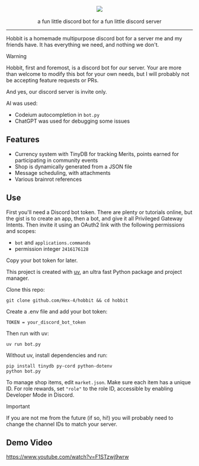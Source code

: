 <p align="center">
  <img src="https://github.com/user-attachments/assets/15700e71-2c25-4997-a500-8085af010375" />
  <br>
  <br>
  a fun little discord bot for a fun little discord server
</p>

---

Hobbit is a homemade multipurpose discord bot for a server me and my friends have. It has everything we need, and nothing we don't.

> [!WARNING]  
> Hobbit, first and foremost, is a discord bot for *our* server. Your are more than welcome to modify this bot for your own needs, but I will probably not be accepting feature requests or PRs.
>
> And yes, our discord server is invite only.

AI was used:
- Codeium autocompletion in `bot.py`
- ChatGPT was used for debugging some issues

## Features

- Currency system with TinyDB for tracking Merits, points earned for participating in community events
- Shop is dynamically generated from a JSON file
- Message scheduling, with attachments
- Various brainrot references

## Use

First you'll need a Discord bot token. There are plenty or tutorials online, but the gist is to create an app, then a bot, and give it all Privileged Gateway Intents. Then invite it using an OAuth2 link with the following permissions and scopes:

- `bot` and `applications.commands`
- permission integer `2416176128`

Copy your bot token for later.

This project is created with [uv](https://github.com/astral-sh/uv), an ultra fast Python package and project manager.

Clone this repo:

```
git clone github.com/Hex-4/hobbit && cd hobbit
```

Create a .env file and add your bot token:

```
TOKEN = your_discord_bot_token
```

Then run with uv:

```
uv run bot.py
```

Without uv, install dependencies and run:

```
pip install tinydb py-cord python-dotenv
python bot.py
```

To manage shop items, edit `market.json`. Make sure each item has a unique ID. For role rewards, set `"role"` to the role ID, accessible by enabling Developer Mode in Discord.

> [!IMPORTANT]  
> If you are not me from the future (if so, hi!) you will probably need to change the channel IDs to match your server.

## Demo Video

https://www.youtube.com/watch?v=F1STzwj9wrw


